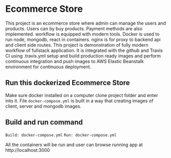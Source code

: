 # Ecommerce Store

This project is an ecommerce store where admin can manage the users and products. Users can by buy products. Payment methods are also implemented. workflow is equipped with modern tools. Docker is used to run node, mongodb, react in containers. nginx is for proxy to backend api and client side routes. This project is demonstration of fully modern workflow of fullstack application. It is integrated with the github and Travis CI using .travis.yml setup and build production ready images and perform continuous integration and push images to AWS Elastic Beanstalk environment for continuous deployment.

## Run this dockerized Ecommerce Store

Make sure docker installed on a computer
clone project folder and enter into it.
File `docker-compose.yml` is built in a way that creating images of client, server and mongodb images.

## Build and run command

`Build: docker-compose.yml` `Run: docker-compose.yml`

All the containers will be run and user can browse running app at
http://localhost:3000
